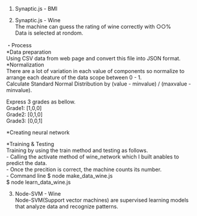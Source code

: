 1. Synaptic.js - BMI  
  
2. Synaptic.js - Wine  
  The machine can guess the rating of wine correctly with ○○%  
  Data is selected at rondom.   
  
 ・Process  
  *Data preparation  
  Using CSV data from web page and convert this file into JSON format.
  *Normalization  
  There are a lot of variation in each value of components so normalize to arrange each deature of the data scope between 0 - 1.  
   Calculate Standard Normal Distribution by (value - minvalue) / (maxvalue - minvalue).  
  
   Express 3 grades as bellow.  
    Grade1: [1,0,0]  
    Grade2: [0,1,0]  
    Grade3: [0,0,1]  
     
  *Creating neural network  
    
  *Training & Testing  
   Training by using the train method and testing as follows.  
    - Calling the activate method of wine_network which I built anables to predict the data.  
    - Once the precition is correct, the machine counts its number.  
    - Command line $ node make_data_wine.js  
                   $ node learn_data_wine.js  
  
3. Node-SVM - Wine  
   Node-SVM(Support vector machines) are supervised learning models that analyze data and recognize patterns.  
     
